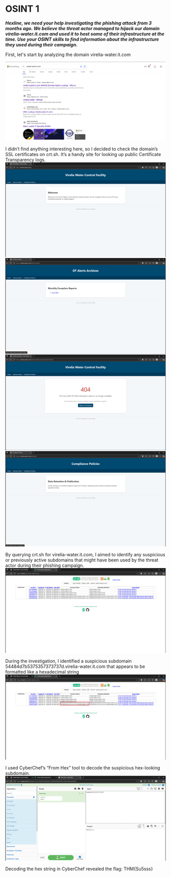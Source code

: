# OSINT 1

***Hexline, we need your help investigating the phishing attack from 3 months ago. We believe the threat actor managed to hijack our domain virelia-water.it.com and used it to host some of their infrastructure at the time. Use your OSINT skills to find information about the infrastructure they used during their campaign.***

First, let's start by analyzing the domain virelia-water.it.com

![OSINT_1_1](./Images/OSINT_1_1.png)

I didn’t find anything interesting here, so I decided to check the domain’s SSL certificates on crt.sh. It’s a handy site for looking up public Certificate Transparency logs.
![OSINT_1_2](./Images/OSINT_1_2.png)
![OSINT_1_3](./Images/OSINT_1_3.png)
![OSINT_1_4](./Images/OSINT_1_4.png)
![OSINT_1_5](./Images/OSINT_1_5.png)

By querying crt.sh for virelia-water.it.com, I aimed to identify any suspicious or previously active subdomains that might have been used by the threat actor during their phishing campaign.
![OSINT_1_6](./Images/OSINT_1_6.png)

During the investigation, I identified a suspicious subdomain 54484d7b5375357373737d.virelia-water.it.com that appears to be formatted like a hexadecimal string
![OSINT_1_7](./Images/OSINT_1_7.png)

I used CyberChef’s “From Hex” tool to decode the suspicious hex-looking subdomain.
![OSINT_1_8](./Images/OSINT_1_8.png)

Decoding the hex string in CyberChef revealed the flag: THM{Su5sss}
